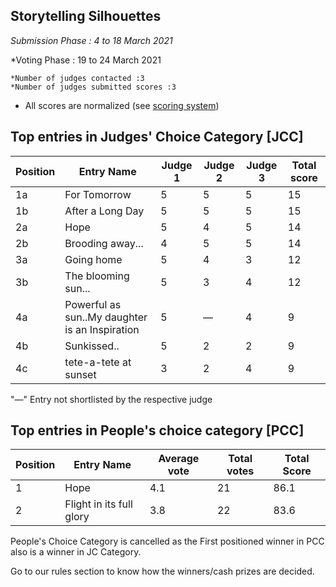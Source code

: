 ## Storytelling Silhouettes

*Submission Phase : 4 to 18 March 2021*

*Voting Phase : 19 to 24 March 2021

    *Number of judges contacted :3
    *Number of judges submitted scores :3
  
* All scores are normalized (see [scoring system](https://github.com/photography2018/competition/blob/master/scoring.md))

## Top entries in Judges' Choice Category [JCC]

|Position	|Entry Name|	Judge 1	| Judge 2	| Judge 3	 |Total score|
|--|--|--|--|--|--|
|1a|For Tomorrow|5|5|5|15|
|1b|After a Long Day|5|5|5|15|
|2a|Hope|5|4|5|14|
|2b|Brooding away...|4|5|5|14|
|3a|Going home|5|4|3|12|
|3b|The blooming sun...|5|3|4|12|
|4a|Powerful as sun..My daughter is an Inspiration|5|—|4|9|
|4b|Sunkissed..|5|2|2|9|
|4c|tete-a-tete at sunset|3|2|4|9|

 "—" Entry not shortlisted by the respective judge
 
 ## Top entries in People's choice category [PCC]
 
|Position	|Entry Name|Average vote|Total votes|Total Score|
|--|--|--|--|--|
|1|Hope|4.1|21|86.1|
|2|Flight in its full glory|3.8|22|83.6|

People's Choice Category is cancelled as the First positioned winner in PCC also is a winner in JC Category.

Go to our rules section to know how the winners/cash prizes are decided.
 


